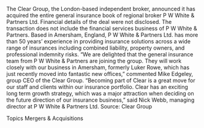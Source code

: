 The Clear Group, the London-based independent broker, announced it has acquired the entire general insurance book of regional broker P W White & Partners Ltd.
Financial details of the deal were not disclosed. The transaction does not include the financial services business of P W White & Partners.
Based in Amersham, England, P W White & Partners Ltd. has more than 50 years’ experience in providing insurance solutions across a wide range of insurances including combined liability, property owners, and professional indemnity risks.
“We are delighted that the general insurance team from P W White & Partners are joining the group. They will work closely with our business in Amersham, formerly Luker Rowe, which has just recently moved into fantastic new offices,” commented Mike Edgeley, group CEO of the Clear Group.
“Becoming part of Clear is a great move for our staff and clients within our insurance portfolio. Clear has an exciting long term growth strategy, which was a major attraction when deciding on the future direction of our insurance business,” said Nick Webb, managing director at P W White & Partners Ltd.
Source: Clear Group

Topics
Mergers & Acquisitions
